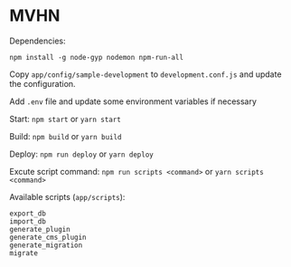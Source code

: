 # MVHN
Dependencies:

```
npm install -g node-gyp nodemon npm-run-all
```

Copy `app/config/sample-development` to `development.conf.js` and update the configuration.

Add `.env` file and update some environment variables if necessary

Start: `npm start` or `yarn start`

Build: `npm build` or `yarn build`

Deploy: `npm run deploy` or `yarn deploy`


Excute script command: `npm run scripts <command>` or `yarn scripts <command>`

Available scripts (`app/scripts`):

```
export_db
import_db
generate_plugin
generate_cms_plugin
generate_migration
migrate
```
